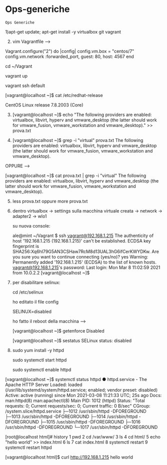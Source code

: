 # Ops-generiche
```
Ops Generiche
```

1)apt-get update; apt-get install -y virtualbox git vagrant

2) vim Vagrantfile --> 

Vagrant.configure("2") do |config|
  config.vm.box = "centos/7"
  config.vm.network :forwarded_port, guest: 80, host: 4567
end

cd ~/Vagrant

vagrant up

vagrant ssh default

[vagrant@localhost ~]$ cat /etc/redhat-release 

CentOS Linux release 7.8.2003 (Core)

3) [vagrant@localhost ~]$ echo "The following providers are enabled: virtualbox, libvirt, hyperv and vmware_desktop (the latter should work for vmware_fusion, vmware_workstation and vmware_desktop)." >> prova.txt


4) [vagrant@localhost ~]$ grep -i "virtual" prova.txt 
The following providers are enabled: virtualbox, libvirt, hyperv and vmware_desktop (the latter should work for vmware_fusion, vmware_workstation and vmware_desktop).

OPPURE -->

[vagrant@localhost ~]$ cat prova.txt | grep -i "virtual"
The following providers are enabled: virtualbox, libvirt, hyperv and vmware_desktop (the latter should work for vmware_fusion, vmware_workstation and vmware_desktop).

5) less prova.txt oppure more prova.txt

6) dentro virtualbox -> settings sulla macchina virtuale creata -> network -> adapter2 -> wlo1

   su nuova console:

   ale@mint ~/Vagrant $ ssh vagrant@192.168.1.215
   The authenticity of host '192.168.1.215 (192.168.1.215)' can't be established.
   ECDSA key fingerprint is SHA256:Xq6hI79G5AN3CSHaw7RcM8d13UAL3hG6ifCerKWYDKw.
   Are you sure you want to continue connecting (yes/no)? yes
   Warning: Permanently added '192.168.1.215' (ECDSA) to the list of known hosts.
   vagrant@192.168.1.215's password: 
   Last login: Mon Mar  8 11:02:59 2021 from 10.0.2.2
   [vagrant@localhost ~]$ 

7) per disabilitare selinux:

   cd /etc/selinux

   ho editato il file config

   SELINUX=disabled
   
   ho fatto il reboot della macchina -->

   [vagrant@localhost ~]$ getenforce
   Disabled
 
   [vagrant@localhost ~]$ sestatus
   SELinux status:                 disabled

8) sudo yum install -y httpd

   sudo systemctl start httpd

   sudo systemctl enable httpd

[vagrant@localhost ~]$ systemctl status httpd
● httpd.service - The Apache HTTP Server
   Loaded: loaded (/usr/lib/systemd/system/httpd.service; enabled; vendor preset: disabled)
   Active: active (running) since Mon 2021-03-08 11:21:33 UTC; 25s ago
     Docs: man:httpd(8)
           man:apachectl(8)
 Main PID: 1012 (httpd)
   Status: "Total requests: 0; Current requests/sec: 0; Current traffic:   0 B/sec"
   CGroup: /system.slice/httpd.service
           ├─1012 /usr/sbin/httpd -DFOREGROUND
           ├─1013 /usr/sbin/httpd -DFOREGROUND
           ├─1014 /usr/sbin/httpd -DFOREGROUND
           ├─1015 /usr/sbin/httpd -DFOREGROUND
           ├─1016 /usr/sbin/httpd -DFOREGROUND
           └─1017 /usr/sbin/httpd -DFOREGROUND

[root@localhost html]# history
    1  pwd
    2  cd /var/www/
    3  ls
    4  cd html/
    5  echo "hello world" >> index.html
    6  ls
    7  cat index.html 
    8  systemctl restart
    9  systemctl restart httpd

[vagrant@localhost html]$ curl http://192.168.1.215
hello world


